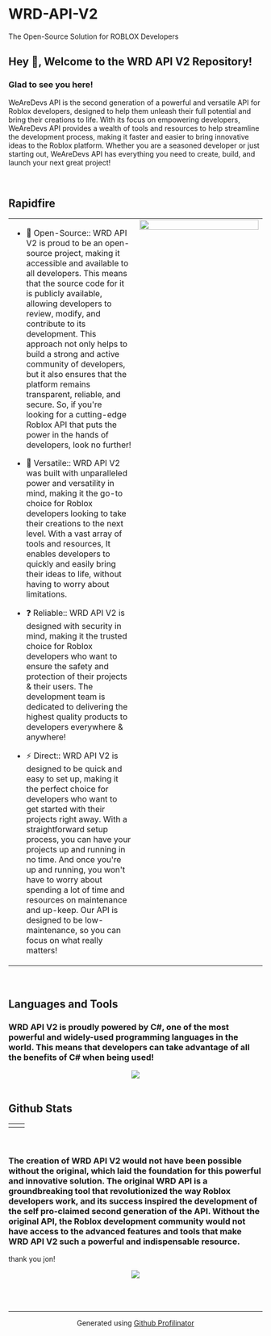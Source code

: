 # WRD-API-V2
The Open-Source Solution for ROBLOX Developers
## Hey 👋, Welcome to the WRD API V2 Repository!  
  



### Glad to see you here!  
WeAreDevs API is the second generation of a powerful and versatile API for Roblox developers, designed to help them unleash their full potential and bring their creations to life. With its focus on empowering developers, WeAreDevs API provides a wealth of tools and resources to help streamline the development process, making it faster and easier to bring innovative ideas to the Roblox platform. Whether you are a seasoned developer or just starting out, WeAreDevs API has everything you need to create, build, and launch your next great project!  
  

<br/>  


## Rapidfire  
<table><tr><td valign="top" width="50%">

- 🔭 Open-Source:: WRD API V2 is proud to be an open-source project, making it accessible and available to all developers. This means that the source code for it is publicly available, allowing developers to review, modify, and contribute to its development. This approach not only helps to build a strong and active community of developers, but it also ensures that the platform remains transparent, reliable, and secure. So, if you're looking for a cutting-edge Roblox API that puts the power in the hands of developers, look no further!  
  

- 🌱 Versatile:: WRD API V2 was built with unparalleled power and versatility in mind, making it the go-to choice for Roblox developers looking to take their creations to the next level. With a vast array of tools and resources, It enables developers to quickly and easily bring their ideas to life, without having to worry about limitations.  
  

- ❓ Reliable:: WRD API V2 is designed with security in mind, making it the trusted choice for Roblox developers who want to ensure the safety and protection of their projects & their users. The development team is dedicated to delivering the highest quality products to developers everywhere & anywhere!  
  

- ⚡ Direct:: WRD API V2 is designed to be quick and easy to set up, making it the perfect choice for developers who want to get started with their projects right away. With a straightforward setup process, you can have your projects up and running in no time. And once you're up and running, you won't have to worry about spending a lot of time and resources on maintenance and up-keep. Our API is designed to be low-maintenance, so you can focus on what really matters!  


</td><td valign="top" width="50%">

<div align="center">
<img src="https://rishavanand.github.io/static/images/greetings.gif" align="center" style="width: 100%" />
</div>  


</td></tr></table>  

<br/>  


## Languages and Tools  


### WRD API V2 is proudly powered by C#, one of the most powerful and widely-used programming languages in the world. This means that developers can take advantage of all the benefits of C# when being used!  
<div align="center">
<img src="https://media.discordapp.net/attachments/760147971861643273/1072547021698900121/b5af1321-99cd-45d2-bb49-ed94b59bf185-icon.png" align="center" height="" width="" />
</div>  
  

<br/>  


## Github Stats  
<table><tr><td valign="top" width="50%">



</td><td valign="top" width="50%">



</td></tr></table>  

<br/>  



### The creation of WRD API V2 would not have been possible without the original, which laid the foundation for this powerful and innovative solution. The original WRD API is a groundbreaking tool that revolutionized the way Roblox developers work, and its success inspired the development of the self pro-claimed second generation of the API. Without the original API, the Roblox development community would not have access to the advanced features and tools that make WRD API V2 such a powerful and indispensable resource.

thank you jon!  
<div align="center">
<img src="https://media.discordapp.net/attachments/1066003147274850334/1072556040656277544/thumbnail.png" align="center" height="" width="" />
</div>  
  

<br/>  

  

<br/>  


<br />

----
<div align="center">Generated using <a href="https://profilinator.rishav.dev/" target="_blank">Github Profilinator</a></div>
